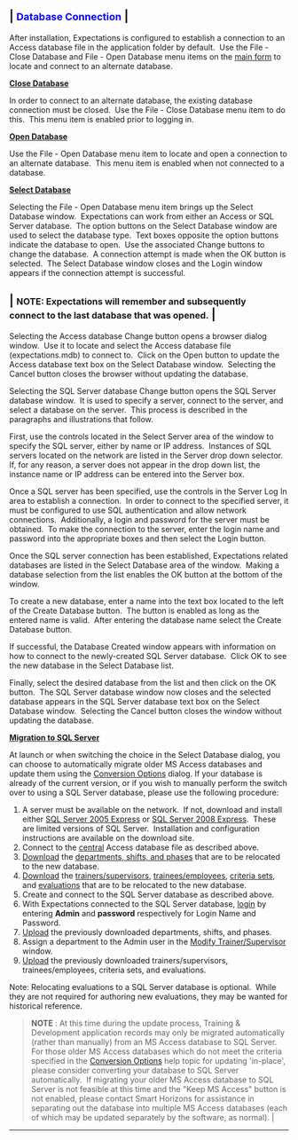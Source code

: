 | <font size="4" color="#0000FF"><b>Database Connection</b></font> |
-----

After installation, Expectations is configured to establish a connection to an 
Access database file in the application folder by default.&nbsp; Use the File - 
Close Database and File - Open Database menu items on the [main form](<7jjr.md>) to locate and connect to an alternate database.

<u><b>Close Database</b></u>

In order to connect to an alternate database, the existing database connection 
must be closed.&nbsp; Use the File - Close Database menu item to do this.&nbsp; 
This menu item is enabled prior to logging in.

> 
> 

<u><b>Open Database</b></u>

Use the File - Open Database menu item to locate and open a connection to an 
alternate database.&nbsp; This menu item is enabled when not connected to a 
database.

> 
> 

<u><b>Select Database</b></u>

Selecting the File - Open Database menu item brings up the Select Database 
window.&nbsp; Expectations can work from either an Access or SQL Server 
database.&nbsp; The option buttons on the Select Database window are used to 
select the database type.&nbsp; Text boxes opposite the option buttons indicate 
the database to open.&nbsp; Use the associated Change buttons to change the 
database.&nbsp; A connection attempt is made when the OK button is selected.&nbsp; 
The Select Database window closes and the Login window appears if the connection 
attempt is successful.

| <font size="3"><b>NOTE</b>:  Expectations will remember and subsequently <br>    connect to the last database that was opened.</font> |
-----

> 
> 

Selecting the Access database Change button opens a browser dialog window.&nbsp; Use 
it to locate and select the Access database file (expectations.mdb) to connect to.&nbsp; 
Click on the Open button to update the Access database text box on the Select 
Database window.&nbsp; Selecting the 
Cancel button closes the browser without updating the database.

> 
> 

Selecting the SQL Server database Change button opens the SQL Server database 
window.&nbsp; It is used to specify a server, connect to the server, and select 
a database on the server.&nbsp; This process is described in the paragraphs and 
illustrations that follow.

> 
> 

First, use the controls located in the Select Server area of the window to 
specify the SQL server, either by name or IP address.&nbsp; Instances of SQL 
servers located on the network are listed in the Server drop down 
selector.&nbsp; If, for any reason, a server does not appear in the drop down 
list, the instance name or IP address can be entered into the Server box.

> 
> 

Once a SQL server has been specified, use the controls in the Server Log In 
area to establish a connection.&nbsp; In order to connect to the specified 
server, it must be configured to use SQL authentication and allow network 
connections.&nbsp; Additionally, a login and password for the server must be 
obtained.&nbsp; To make the connection to the server, enter the login name and 
password into the appropriate boxes and then select the Login button.

> 
> 

Once the SQL server connection has been established, Expectations related 
databases are listed in the Select Database area of the window.&nbsp; Making a 
database selection from the list enables the OK button at the bottom of the 
window.

> 
> 

To create a new database, enter a name into the text box located to the left 
of the Create Database button.&nbsp; The button is enabled as long as the 
entered name is valid.&nbsp; After entering the database name select the Create 
Database button.

> 
> 

If successful, the Database Created window appears with information on how to connect to the newly-created SQL Server database.&nbsp; Click OK to see the new database in the Select Database list.

> 
> 

Finally, select the desired database from the list and then click on the OK 
button.&nbsp; The SQL Server database window now closes and the selected 
database appears in the SQL Server database text box on the Select Database 
window.&nbsp; Selecting the Cancel button closes the window without updating the 
database.

> 
> 

<u><b>Migration to SQL Server</b></u>

At launch or when switching the choice in the Select Database dialog, you can choose to automatically migrate older MS Access databases and update them using the [Conversion Options](<conv.md>) dialog.  If your database is already of the current version, or if you wish to manually perform the switch over to using a SQL Server database, please use the following procedure:

1. A server must be 
available on the network.&nbsp; If not, download and install
either [SQL Server 2005 Express](http://www.microsoft.com/sqlserver/2005/en/us/express.aspx) or
[SQL 
Server 2008 Express](http://www.microsoft.com/sqlserver/2008/en/us/express.aspx).&nbsp; These are limited versions of SQL Server.&nbsp; Installation and 
configuration instructions are available on the download site.
2. Connect to the [central](<7mls.md>) Access database file as described above.
3. [Download](<7mr4.md>) the [departments, shifts, and phases](<7mye.md>) that are to be relocated to the new database.
4. [Download](<7mr4.md>) the [trainers/supervisors](<7msw.md>), [trainees/employees](<7muo.md>),
[criteria sets](<7myd.md>), and [evaluations](<7my8.md>) that are to be relocated to the new database.
5. Create and connect to the SQL Server database as described above.
6. With Expectations connected to the SQL Server database,
[login](<7d2o.md>) by entering **Admin** and **password** 
respectively for Login Name and Password.
7. [Upload](<7po0.md>) the previously downloaded departments, 
shifts, and phases.
8. Assign a department to the Admin user in the [Modify Trainer/Supervisor](<7je8.md>) window.
9. [Upload](<7po0.md>) the previously downloaded 
trainers/supervisors, trainees/employees, criteria sets, and evaluations.

Note: Relocating evaluations to a SQL Server database is optional.&nbsp; 
While they are not required for authoring new evaluations, they may be wanted 
for historical reference.

> **NOTE** : At this time during the update process, Training & Development application records may only be migrated automatically (rather than manually) from an MS Access database to SQL Server.&nbsp; For those older MS Access databases which do not meet the criteria specified in the [Conversion Options](<conv.md>) help topic for updating 'in-place', please consider converting your database to SQL Server automatically.&nbsp; If migrating your older MS Access database to SQL Server is not feasible at this time and the "Keep MS Access" button is not enabled, please contact Smart Horizons for assistance in separating out the database into multiple MS Access databases (each of which may be updated separately by the software, as normal). |
-----